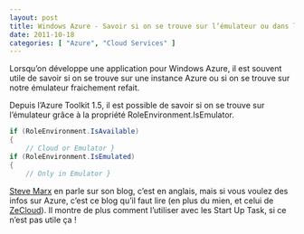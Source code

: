 ```yaml
---
layout: post
title: Windows Azure - Savoir si on se trouve sur l’émulateur ou dans le Cloud
date: 2011-10-18
categories: [ "Azure", "Cloud Services" ]
---
```


Lorsqu’on développe une application pour Windows Azure, il est souvent utile de savoir si on se trouve sur une instance Azure ou si on se trouve sur notre émulateur fraichement refait.

Depuis l’Azure Toolkit 1.5, il est possible de savoir si on se trouve sur l’émulateur grâce à la propriété RoleEnvironment.IsEmulator.

```csharp
if (RoleEnvironment.IsAvailable)
{
    // Cloud or Emulator }
if (RoleEnvironment.IsEmulated)
{
    // Only in Emulator }
```

[Steve Marx](http://blog.smarx.com/posts/skipping-windows-azure-startup-tasks-when-running-in-the-emulator) en parle sur son blog, c’est en anglais, mais si vous voulez des infos sur Azure, c’est ce blog qu’il faut lire (en plus du mien, et celui de [ZeCloud](http://zecloud.fr)). Il montre de plus comment l’utiliser avec les Start Up Task, si ce n’est pas utile ça !